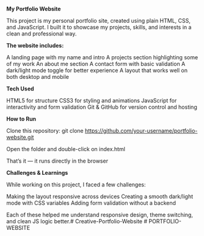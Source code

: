 **My Portfolio Website**

This project is my personal portfolio site, created using plain HTML, CSS, and JavaScript.
I built it to showcase my projects, skills, and interests in a clean and professional way.

**The website includes:**

A landing page with my name and intro
A projects section highlighting some of my work
An about me section
A contact form with basic validation
A dark/light mode toggle for better experience
A layout that works well on both desktop and mobile

**Tech Used**

HTML5 for structure
CSS3 for styling and animations
JavaScript for interactivity and form validation
Git & GitHub for version control and hosting

**How to Run**

Clone this repository:
git clone https://github.com/your-username/portfolio-website.git

Open the folder and double-click on index.html

That’s it — it runs directly in the browser

**Challenges & Learnings**

While working on this project, I faced a few challenges:

Making the layout responsive across devices
Creating a smooth dark/light mode with CSS variables
Adding form validation without a backend

Each of these helped me understand responsive design, theme switching, and clean JS logic better.#   C r e a t i v e - P o r t f o l i o - W e b s i t e  
 #   P O R T F O L I O - W E B S I T E  
 